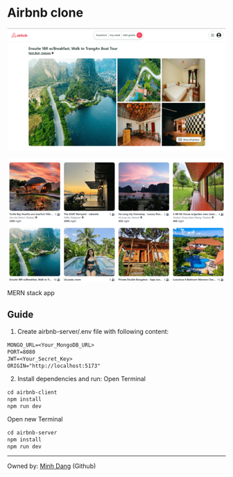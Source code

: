 # Airbnb clone

![airbnb clone](airbnb-client/public/desc-main.png)

![airbnb clone](airbnb-client/public/desc.png)

MERN stack app

## Guide

1. Create airbnb-server/.env file with following content:

```
MONGO_URL=<Your_MongoDB_URL>
PORT=8080
JWT=<Your_Secret_Key>
ORIGIN="http://localhost:5173"
```

2. Install dependencies and run:
   Open Terminal

```
cd airbnb-client
npm install
npm run dev
```

Open new Terminal

```
cd airbnb-server
npm install
npm run dev
```

---

Owned by: [Minh Dang](https://github.com/lenhutminhdang) (Github)
